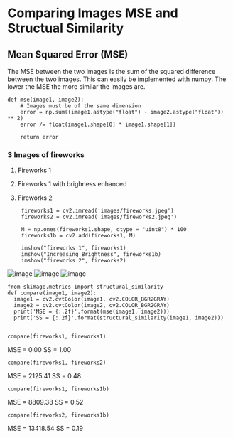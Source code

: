 # Comparing Images MSE and Structual Similarity


## Mean Squared Error (MSE)
The MSE between the two images is the sum of the squared difference between the two images. This can easily be implemented with numpy.
The lower the MSE the more similar the images are.


    def mse(image1, image2):
    	# Images must be of the same dimension
    	error = np.sum((image1.astype("float") - image2.astype("float")) ** 2)
    	error /= float(image1.shape[0] * image1.shape[1])
    
    	return error

### 3 Images of fireworks
1. Fireworks 1
2. Fireworks 1 with brighness enhanced
3. Fireworks 2


        fireworks1 = cv2.imread('images/fireworks.jpeg')
        fireworks2 = cv2.imread('images/fireworks2.jpeg')
        
        M = np.ones(fireworks1.shape, dtype = "uint8") * 100 
        fireworks1b = cv2.add(fireworks1, M)
        
        imshow("fireworks 1", fireworks1)
        imshow("Increasing Brightness", fireworks1b)
        imshow("fireworks 2", fireworks2)

![image](https://github.com/tan200224/Blog/assets/68765056/535db95d-2198-421e-a8c0-464b7a825563)
![image](https://github.com/tan200224/Blog/assets/68765056/993ebdd4-f100-4ebd-b87b-e083c6099253)
![image](https://github.com/tan200224/Blog/assets/68765056/0f850516-34ef-4f65-b3f8-522ecc02b660)


    from skimage.metrics import structural_similarity
    def compare(image1, image2):
      image1 = cv2.cvtColor(image1, cv2.COLOR_BGR2GRAY)
      image2 = cv2.cvtColor(image2, cv2.COLOR_BGR2GRAY)
      print('MSE = {:.2f}'.format(mse(image1, image2)))
      print('SS = {:.2f}'.format(structural_similarity(image1, image2)))


    compare(fireworks1, fireworks1)
MSE = 0.00
SS = 1.00

    compare(fireworks1, fireworks2)
MSE = 2125.41
SS = 0.48

    compare(fireworks1, fireworks1b)
MSE = 8809.38
SS = 0.52

    compare(fireworks2, fireworks1b)
MSE = 13418.54
SS = 0.19
